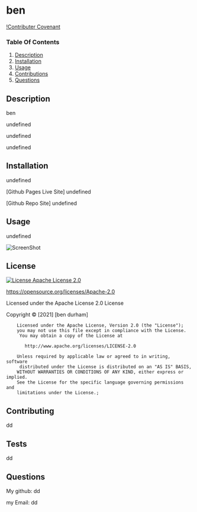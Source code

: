 # ben

  [!Contributer Covenant]()


  ### Table Of Contents

  1. [Description](#description)
  2. [Installation](#installation)
  4. [Usage](#usage)
  5. [Contributions](#contributions)
  6. [Questions](#questions)

  ## Description 

  ben

  undefined

  undefined

  undefined

  
  

  
 ## Installation

 undefined

 [Github Pages Live Site] undefined

 [Github Repo Site] undefined
 ## Usage
 undefined

 ![ScreenShot](undefined "ScreenShot")
 
 ## License

 [![License Apache License 2.0](https://img.shields.io/aur/license/android-studio)](https://spdx.org/licenses/Apache-2.0.html)

 https://opensource.org/licenses/Apache-2.0

 Licensed under the Apache License 2.0 License

 Copyright © [2021] [ben durham]
   

        Licensed under the Apache License, Version 2.0 (the "License");
        you may not use this file except in compliance with the License.
         You may obtain a copy of the License at
     
           http://www.apache.org/licenses/LICENSE-2.0
     
        Unless required by applicable law or agreed to in writing, software
         distributed under the License is distributed on an "AS IS" BASIS,
        WITHOUT WARRANTIES OR CONDITIONS OF ANY KIND, either express or implied.
        See the License for the specific language governing permissions and
        limitations under the License.;
 
 
 

 
 
 ## Contributing

 dd

 
 ## Tests

 dd

 ## Questions

 
 My github: dd

 my Email: dd

  